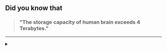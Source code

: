 ## Did you know that

<h3>
  <blockquote>
<!--START_SECTION:debris-->                                                                                                                                                                                                                                                       
"The storage capacity of human brain exceeds 4 Terabytes."
<!--END_SECTION:debris-->
  </blockquote>
</h3>

-----

<details>
  <summary></summary>

<img src="https://github-readme-stats.vercel.app/api?show_icons=true&hide=issues&username=ekickx"> <img src="https://github-readme-stats.vercel.app/api/top-langs/?layout=compact&username=ekickx">

</details>
